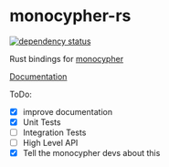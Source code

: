 # monocypher-rs

[![dependency status](https://deps.rs/repo/github/jan-schreib/monocypher-rs/status.svg)](https://deps.rs/repo/github/jan-schreib/monocypher-rs)

Rust bindings for [monocypher](https://monocypher.org/)

[Documentation](https://docs.rs/monocypher)

ToDo:

- [x] improve documentation
- [x] Unit Tests
- [ ] Integration Tests
- [ ] High Level API
- [x] Tell the monocypher devs about this
